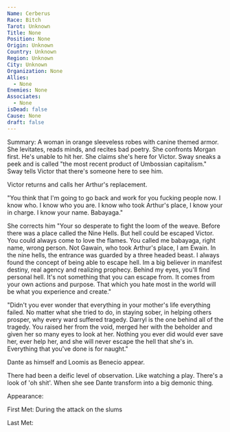 ```yaml
---
Name: Cerberus
Race: Bitch
Tarot: Unknown
Title: None
Position: None
Origin: Unknown
Country: Unknown
Region: Unknown
City: Unknown
Organization: None
Allies:
  - None
Enemies: None
Associates:
  - None
isDead: false
Cause: None
draft: false
---
```

Summary: A woman in orange sleeveless robes with canine themed armor. She levitates, reads minds, and recites bad poetry. She confronts Morgan first. He's unable to hit her. She claims she's here for Victor. Sway sneaks a peek and is called "the most recent product of Umbossian capitalism." Sway tells Victor that there's someone here to see him. 

Victor returns and calls her Arthur's replacement. 

"You think that I'm going to go back and work for you fucking people now. I know who. I know who you are. I know who took Arthur's place, I know your in charge. I know your name. Babayaga."

She corrects him "Your so desperate to fight the loom of the weave. Before there was a place called the Nine Hells. But hell could be escaped Victor. You could always come to love the flames. You called me babayaga, right name, wrong person. Not Gawain, who took Arthur's place, I am Ewain. In the nine hells, the entrance was guarded by a three headed beast. I always found the concept of being able to escape hell. Im a big believer in manifest destiny, real agency and realizing prophecy. Behind my eyes, you'll find personal hell. It's not something that you can escape from. It comes from your own actions and purpose. That which you hate most in the world will be what you experience and create."

"Didn't you ever wonder that everything in your mother's life everything failed. No matter what she tried to do, in staying sober, in helping others prosper, why every ward suffered tragedy. Darryl is the one behind all of the tragedy. You raised her from the void, merged her with the beholder and given her so many eyes to look at her. Nothing you ever did would ever save her, ever help her, and she will never escape the hell that she's in. Everything that you've done is for naught."

Dante as himself and Loomis as Benecio appear. 

There had been a deific level of observation. Like watching a play. There's a look of 'oh shit'. When she see Dante transform into a big demonic thing.


Appearance: 

First Met: During the attack on the slums

Last Met: 
